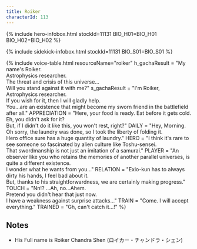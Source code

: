 ```yaml
---
title: Roiker
characterId: 113
---
```


{% include hero-infobox.html stockId=11131 BIO_H01=BIO_H01 BIO_H02=BIO_H02 %}

{% include sidekick-infobox.html stockId=11131 BIO_S01=BIO_S01 %}

{% include voice-table.html resourceName="roiker"
h_gachaResult = "My name's Roiker.<br>Astrophysics researcher.<br>The threat and crisis of this universe…<br>Will you stand against it with me?"
s_gachaResult = "I'm Roiker, Astrophysics researcher.<br>If you wish for it, then I will gladly help.<br>You…are an existence that might become my sworn friend in the battlefield after all."
APPRECIATION = "Here, your food is ready. Eat before it gets cold.<br>Eh, you didn't ask for it?<br>But, if I didn't do it like this, you won't rest, right?"
DAILY = "Hey, Morning.<br>Oh sorry, the laundry was done, so I took the liberty of folding it.<br>Hero office sure has a huge quantity of laundry."
HERO = "I think it's rare to see someone so fascinated by alien culture like Toshu-sensei.<br>That swordmanship is not just an imitation of a samurai."
PLAYER = "An observer like you who retains the memories of another parallel universes, is quite a different existence.<br>I wonder what he wants from you…"
RELATION = "Exio-kun has to always dirty his hands, I feel bad about it.<br>But, thanks to his straightforwardness, we are certainly making progress."
TOUCH = "Nn!? …Ah, no…Ahem.<br>Pretend you didn't hear that just now.<br>I have a weakness against surprise attacks…"
TRAIN = "Come. I will accept everything."
TRAINED = "Gh, can't catch it…!"
%}

## Notes
- His Full name is Roiker Chandra Shen (ロイカー・チャンドラ・シェン)
